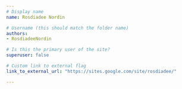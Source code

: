 ```yaml
---
# Display name
name: Rosdiadee Nordin

# Username (this should match the folder name)
authors:
- RosdiadeeNordin

# Is this the primary user of the site?
superuser: false

# Custom link to external flag
link_to_external_url: "https://sites.google.com/site/rosdiadee/"

---
```

